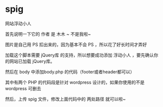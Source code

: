 # spig
网站浮动小人

首先说明一下它的 作者 是 木木 ~ 不是我啦~

图片是自己用 PS 扣出来的，因为基本不会 PS ，所以花了好长时间才弄好

加载这个脚本需要 jQuery库 的支持，所以想要成功添加 浮动小人 ，要先确认你的网站已加载 jQuery库。

然后在 body 中添加body.php 的代码（footer或者header都可以）

其中有两个 PHP 的代码段是针对 wordpress 设计的，如果你使用的不是 wordpress 可删去

然后，上传 spig 文件，修改上面代码中的 两处路径 就可以啦~
